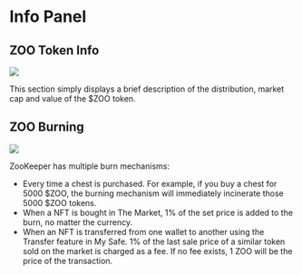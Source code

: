 # Info Panel

## ZOO Token Info
![](/docs/image7.png)

This section simply displays a brief description of the distribution, market cap and value of the $ZOO token.

## ZOO Burning
![](/docs/image2.png)

ZooKeeper has multiple burn mechanisms:  
- Every time a chest is purchased.  For example, if you buy a chest for 5000 $ZOO, the burning mechanism will immediately incinerate those 5000 $ZOO tokens.
- When a NFT is bought in The Market, 1% of the set price is added to the burn, no matter the currency.
- When an NFT is transferred from one wallet to another using the Transfer feature in My Safe. 1% of the last sale price of a similar token sold on the market is charged as a fee. If no fee exists, 1 ZOO will be the price of the transaction.
